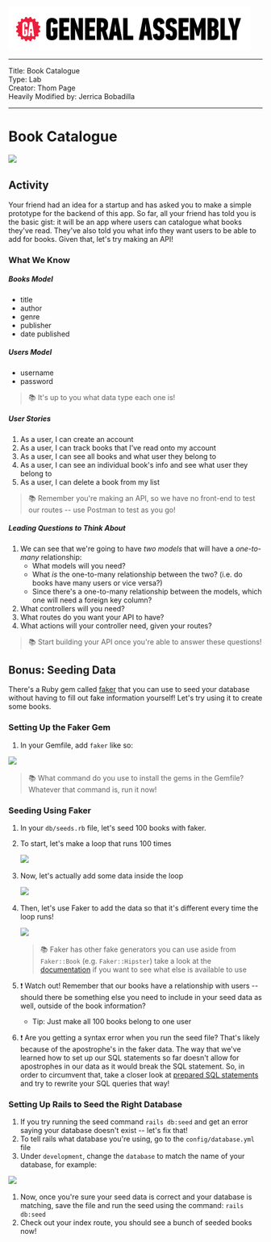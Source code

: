 ![](/ga_cog.png)

---
Title: Book Catalogue<br>
Type: Lab<br>
Creator: Thom Page<br>
Heavily Modified by: Jerrica Bobadilla

---

# Book Catalogue

![](https://cdn-images-1.medium.com/max/1024/1*YLlZ96J3p8GFkIh1USVMzg.jpeg)

## Activity

Your friend had an idea for a startup and has asked you to make a simple prototype for the backend of this app. So far, all your friend has told you is the basic gist: it will be an app where users can catalogue what books they've read. They've also told you what info they want users to be able to add for books. Given that, let's try making an API!

### What We Know

##### Books Model

  - title
  - author
  - genre
  - publisher
  - date published

##### Users Model

  - username
  - password

> :books: It's up to you what data type each one is!

##### User Stories  

1. As a user, I can create an account
1. As a user, I can track books that I've read onto my account
1. As a user, I can see all books and what user they belong to
1. As a user, I can see an individual book's info and see what user they belong to
1. As a user, I can delete a book from my list

> :books: Remember you're making an API, so we have no front-end to test our routes -- use Postman to test as you go!
##### Leading Questions to Think About

1. We can see that we're going to have _two models_ that will have a _one-to-many_ relationship:
    - What models will you need?
    - What _is_ the one-to-many relationship between the two? (i.e. do books have many users or vice versa?)
    - Since there's a one-to-many relationship between the models, which one will need a foreign key column?
1. What controllers will you need?
1. What routes do you want your API to have?
1. What actions will your controller need, given your routes?

> :books: Start building your API once you're able to answer these questions!

## Bonus: Seeding Data

There's a Ruby gem called [faker](https://github.com/stympy/faker) that you can use to seed your database without having to fill out fake information yourself! Let's try using it to create some books.

### Setting Up the Faker Gem

1. In your Gemfile, add `faker` like so:

![](https://i.imgur.com/Vxqxcgs.png)

> :books: What command do you use to install the gems in the Gemfile? Whatever that command is, run it now!

### Seeding Using Faker

1. In your `db/seeds.rb` file, let's seed 100 books with faker.
1. To start, let's make a loop that runs 100 times

    ![](https://i.imgur.com/8YEIS0H.png)

1. Now, let's actually add some data inside the loop

    ![](https://i.imgur.com/TOSu8lS.png)

1. Then, let's use Faker to add the data so that it's different every time the loop runs!

    ![](https://i.imgur.com/7hZs4Up.png)

    > :books: Faker has other fake generators you can use aside from `Faker::Book` (e.g. `Faker::Hipster`) take a look at the [documentation](https://github.com/stympy/faker) if you want to see what else is available to use

1. :exclamation: Watch out! Remember that our books have a relationship with users -- should there be something else you need to include in your seed data as well, outside of the book information?
    - Tip: Just make all 100 books belong to one user

1. :exclamation: Are you getting a syntax error when you run the seed file? That's likely because of the apostrophe's in the faker data. The way that we've learned how to set up our SQL statements so far doesn't allow for apostrophes in our data as it would break the SQL statement. So, in order to circumvent that, take a closer look at [prepared SQL statements](../../w10d04/instructor_notes/2.%20INTRO_TO_RAILS_PREPARED_STATEMENTS.md) and try to rewrite your SQL queries that way! 

### Setting Up Rails to Seed the Right Database

1. If you try running the seed command `rails db:seed` and get an error saying your database doesn't exist -- let's fix that!
1. To tell rails what database you're using, go to the `config/database.yml` file
1. Under `development`, change the `database` to match the name of your database, for example:

![](https://i.imgur.com/HaM6Tau.png)

1. Now, once you're sure your seed data is correct and your database is matching, save the file and run the seed using the command: `rails db:seed`
1. Check out your index route, you should see a bunch of seeded books now!
